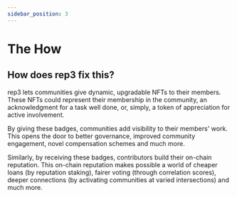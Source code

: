 ```yaml
---
sidebar_position: 3
---
```


# The How

## How does rep3 fix this?

rep3 lets communities give dynamic, upgradable NFTs to their members. These NFTs could represent their membership in the community, an acknowledgment for a task well done, or, simply, a token of appreciation for active involvement.

By giving these badges, communities add visibility to their members' work. This opens the door to better governance, improved community engagement, novel compensation schemes and much more.

Similarly, by receiving these badges, contributors build their on-chain reputation. This on-chain reputation makes possible a world of cheaper loans (by reputation staking), fairer voting (through correlation scores), deeper connections (by activating communities at varied intersections) and much more.